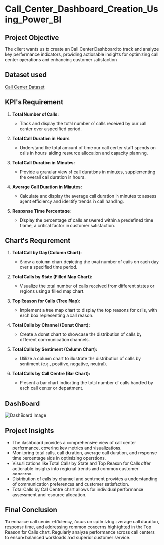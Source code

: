 # Call_Center_Dashboard_Creation_Using_Power_BI

## **Project Objective**
The client wants us to create an Call Center Dashboard to track and analyze key performance indicators, providing actionable insights for optimizing call center operations and enhancing customer satisfaction.

## **Dataset used**
[Call Center Dataset](https://github.com/Santhosh-B-45/Call_Center_Dashboard_Creation_Using_Power_BI/blob/main/Call%20Center%20Dataset.csv)

## KPI's Requirement

1. **Total Number of Calls:**
   - Track and display the total number of calls received by our call center over a specified period.

2. **Total Call Duration in Hours:**
   - Understand the total amount of time our call center staff spends on calls in hours, aiding resource allocation and capacity planning.

3. **Total Call Duration in Minutes:**
   - Provide a granular view of call durations in minutes, supplementing the overall call duration in hours.

4. **Average Call Duration in Minutes:**
   - Calculate and display the average call duration in minutes to assess agent efficiency and identify trends in call handling.

5. **Response Time Percentage:**
   - Display the percentage of calls answered within a predefined time frame, a critical factor in customer satisfaction.

## Chart's Requirement

1. **Total Call by Day (Column Chart):**
   - Show a column chart depicting the total number of calls on each day over a specified time period.

2. **Total Calls by State (Filled Map Chart):**
   - Visualize the total number of calls received from different states or regions using a filled map chart.

3. **Top Reason for Calls (Tree Map):**
   - Implement a tree map chart to display the top reasons for calls, with each box representing a call reason.

4. **Total Calls by Channel (Donut Chart):**
   - Create a donut chart to showcase the distribution of calls by different communication channels.

5. **Total Calls by Sentiment (Column Chart):**
   - Utilize a column chart to illustrate the distribution of calls by sentiment (e.g., positive, negative, neutral).

6. **Total Calls by Call Centre (Bar Chart):**
   - Present a bar chart indicating the total number of calls handled by each call center or department.

## DashBoard

![DashBoard Image](https://github.com/Santhosh-B-45/Call_Center_Dashboard_Creation_Using_Power_BI/assets/151790955/21b7f7d3-8df7-45e6-a0c6-a3a338c242fb)

## Project Insights

- The dashboard provides a comprehensive view of call center performance, covering key metrics and visualizations.
- Monitoring total calls, call duration, average call duration, and response time percentage aids in optimizing operations.
- Visualizations like Total Calls by State and Top Reason for Calls offer actionable insights into regional trends and common customer concerns.
- Distribution of calls by channel and sentiment provides a understanding of communication preferences and customer satisfaction.
- Total Calls by Call Centre chart allows for individual performance assessment and resource allocation.

## Final Conclusion

To enhance call center efficiency, focus on optimizing average call duration, response time, and addressing common concerns highlighted in the Top Reason for Calls chart. Regularly analyze performance across call centers to ensure balanced workloads and superior customer service.
